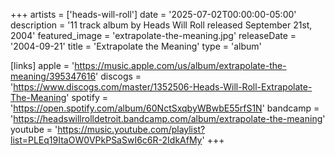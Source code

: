 +++
artists = ['heads-will-roll']
date = '2025-07-02T00:00:00-05:00'
description = '11 track album by Heads Will Roll released September 21st, 2004'
featured_image = 'extrapolate-the-meaning.jpg'
releaseDate = '2004-09-21'
title = 'Extrapolate the Meaning'
type = 'album'

[links]
  apple = 'https://music.apple.com/us/album/extrapolate-the-meaning/395347616'
  discogs = 'https://www.discogs.com/master/1352506-Heads-Will-Roll-Extrapolate-The-Meaning'
  spotify = 'https://open.spotify.com/album/60NctSxqbyWBwbE55rfS1N'
  bandcamp = 'https://headswillrolldetroit.bandcamp.com/album/extrapolate-the-meaning'
  youtube = 'https://music.youtube.com/playlist?list=PLEq19ItaOW0VPkPSaSwI6c6R-2IdkAfMy'
+++
 